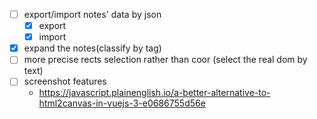 - [ ] export/import notes' data by json
  - [x] export
  - [x] import
- [x] expand the notes(classify by tag)
- [ ] more precise rects selection rather than coor (select the real dom by text)
- [ ] screenshot features
  - https://javascript.plainenglish.io/a-better-alternative-to-html2canvas-in-vuejs-3-e0686755d56e